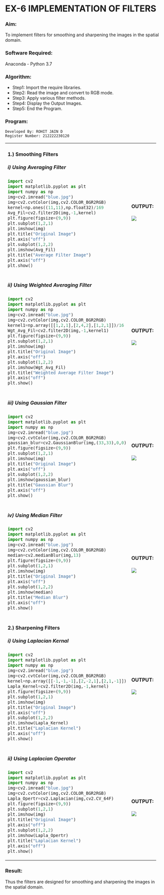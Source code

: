 # EX-6 IMPLEMENTATION OF FILTERS
### Aim:
To implement filters for smoothing and sharpening the images in the spatial domain.
### Software Required:
Anaconda - Python 3.7
### Algorithm:
- Step1: Import the require libraries.
- Step2: Read the image and convert to RGB mode.
- Step3: Apply various filter methods.
- Step4: Display the Output Images.
- Step5: End the Program.
### Program:
```
Developed By: ROHIT JAIN D
Register Number: 212222230120
```
<table>
<tr>
<td>

#### 1.) Smoothing Filters
##### i) Using Averaging Filter
```Python
import cv2
import matplotlib.pyplot as plt
import numpy as np
img=cv2.imread("blue.jpg")
img=cv2.cvtColor(img,cv2.COLOR_BGR2RGB)
kernel=np.ones((11,11),np.float32)/169
Avg_Fil=cv2.filter2D(img,-1,kernel)
plt.figure(figsize=(9,9))
plt.subplot(1,2,1)
plt.imshow(img)
plt.title("Original Image")
plt.axis("off")
plt.subplot(1,2,2)
plt.imshow(Avg_Fil)
plt.title("Average Filter Image")
plt.axis("off")
plt.show()
```
</td>
<td>
  
#### OUTPUT:<br>
<img src="https://github.com/ROHITJAIND/IMPLEMENTATION-OF-FILTERS-IN-IMAGES/assets/118707073/651b0051-1e3b-416d-b184-d9155bf0413d">
</td>
</tr>
</tr>
<td>

##### ii) Using Weighted Averaging Filter
```Python
import cv2
import matplotlib.pyplot as plt
import numpy as np
img=cv2.imread("blue.jpg")
img=cv2.cvtColor(img,cv2.COLOR_BGR2RGB)
kernel1=np.array([[1,2,1],[2,4,2],[1,2,1]])/16
Wgt_Avg_Fil=cv2.filter2D(img,-1,kernel1)
plt.figure(figsize=(9,9))
plt.subplot(1,2,1)
plt.imshow(img)
plt.title("Original Image")
plt.axis("off")
plt.subplot(1,2,2)
plt.imshow(Wgt_Avg_Fil)
plt.title("Weighted Average Filter Image")
plt.axis("off")
plt.show()
```

</td>
<td>
  
#### OUTPUT:<br>
<img src="https://github.com/ROHITJAIND/IMPLEMENTATION-OF-FILTERS-IN-IMAGES/assets/118707073/ec12d024-2b3d-4f61-b019-7efcc4ff0178">
</td>
</tr>
</tr>
<td>
  
##### iii) Using Gaussian Filter
```Python
import cv2
import matplotlib.pyplot as plt
import numpy as np
img=cv2.imread("blue.jpg")
img=cv2.cvtColor(img,cv2.COLOR_BGR2RGB)
gaussian_blur=cv2.GaussianBlur(img,(33,33),0,0)
plt.figure(figsize=(9,9))
plt.subplot(1,2,1)
plt.imshow(img)
plt.title("Original Image")
plt.axis("off")
plt.subplot(1,2,2)
plt.imshow(gaussian_blur)
plt.title("Gaussian Blur")
plt.axis("off")
plt.show()
```

</td>
<td>
  
#### OUTPUT:<br>
<img src="https://github.com/ROHITJAIND/IMPLEMENTATION-OF-FILTERS-IN-IMAGES/assets/118707073/6ed5810f-4768-488c-be58-634b2d57b2fe">
</td>
</tr>
</tr>
<td>
  
##### iv) Using Median Filter
```Python
import cv2
import matplotlib.pyplot as plt
import numpy as np
img=cv2.imread("blue.jpg")
img=cv2.cvtColor(img,cv2.COLOR_BGR2RGB)
median=cv2.medianBlur(img,13)
plt.figure(figsize=(9,9))
plt.subplot(1,2,1)
plt.imshow(img)
plt.title("Original Image")
plt.axis("off")
plt.subplot(1,2,2)
plt.imshow(median)
plt.title("Median Blur")
plt.axis("off")
plt.show()
```

</td>
<td>
  
#### OUTPUT:<br>
<img src="https://github.com/ROHITJAIND/IMPLEMENTATION-OF-FILTERS-IN-IMAGES/assets/118707073/39703063-9937-4ede-87cb-49003b65964f">
</td>
</tr>
</tr>
<td>

#### 2.) Sharpening Filters
##### i) Using Laplacian Kernal
```Python
import cv2
import matplotlib.pyplot as plt
import numpy as np
img=cv2.imread("blue.jpg")
img=cv2.cvtColor(img,cv2.COLOR_BGR2RGB)
kernel=np.array([[-1,-1,-1],[2,-2,1],[2,1,-1]])
Lapla_Kernel=cv2.filter2D(img,-1,kernel)
plt.figure(figsize=(9,9))
plt.subplot(1,2,1)
plt.imshow(img)
plt.title("Original Image")
plt.axis("off")
plt.subplot(1,2,2)
plt.imshow(Lapla_Kernel)
plt.title("Laplacian Kernel")
plt.axis("off")
plt.show()
```

</td>
<td>
  
#### OUTPUT:<br>
<img src="https://github.com/ROHITJAIND/IMPLEMENTATION-OF-FILTERS-IN-IMAGES/assets/118707073/2d27a1bb-cad7-45d9-a228-20a4d56f3c97">
</td>
</tr>
</tr>
<td>

##### ii) Using Laplacian Operator
```Python
import cv2
import matplotlib.pyplot as plt
import numpy as np
img=cv2.imread("blue.jpg")
img=cv2.cvtColor(img,cv2.COLOR_BGR2RGB)
Lapla_Opertr=cv2.Laplacian(img,cv2.CV_64F)
plt.figure(figsize=(9,9))
plt.subplot(1,2,1)
plt.imshow(img)
plt.title("Original Image")
plt.axis("off")
plt.subplot(1,2,2)
plt.imshow(Lapla_Opertr)
plt.title("Laplacian Kernel")
plt.axis("off")
plt.show()
```

</td>
<td>
  
#### OUTPUT:<br>
<img src="https://github.com/ROHITJAIND/IMPLEMENTATION-OF-FILTERS-IN-IMAGES/assets/118707073/e9a40619-bfdc-4169-932b-aa3bf923d2cb">
</td>
</tr>
</table>

### Result:
Thus the filters are designed for smoothing and sharpening the images in the spatial domain.
